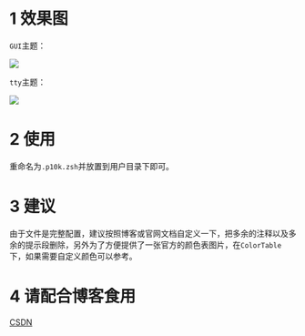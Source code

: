 # 1 效果图

`GUI`主题：

![](https://img-blog.csdnimg.cn/20201025101325276.png?)

`tty`主题：

![](https://img-blog.csdnimg.cn/20201025101325221.png)

# 2 使用

重命名为`.p10k.zsh`并放置到用户目录下即可。

# 3 建议

由于文件是完整配置，建议按照博客或官网文档自定义一下，把多余的注释以及多余的提示段删除，另外为了方便提供了一张官方的颜色表图片，在`ColorTable`下，如果需要自定义颜色可以参考。

# 4 请配合博客食用

[CSDN](https://blog.csdn.net/qq_27525611/article/details/109260917)
